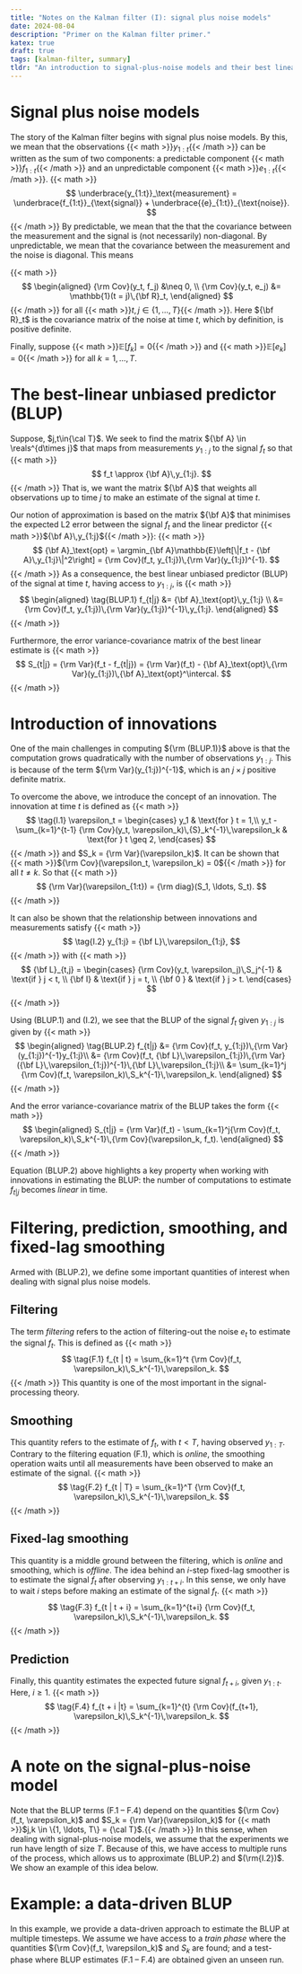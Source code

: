 ```yaml
---
title: "Notes on the Kalman filter (I): signal plus noise models"
date: 2024-08-04
description: "Primer on the Kalman filter primer."
katex: true
draft: true
tags: [kalman-filter, summary]
tldr: "An introduction to signal-plus-noise models and their best linear estimates."
---
```


# Signal plus noise models
The story of the Kalman filter begins with signal plus noise models.
By this, we mean that the observations {{< math >}}$y_{1:t}${{< /math >}}
can be written as the sum of two components:
a predictable component
{{< math >}}$f_{1:t}${{< /math >}}
and an unpredictable component
{{< math >}}${e}_{1:t}${{< /math >}}.
{{< math >}}
$$
\underbrace{y_{1:t}}_\text{measurement} =
    \underbrace{f_{1:t}}_{\text{signal}} + 
    \underbrace{{e}_{1:t}}_{\text{noise}}.
$$
{{< /math >}}
By predictable, we mean that the that the covariance between the measurement and the signal is (not necessarily) non-diagonal.
By unpredictable, we mean that the covariance between the measurement and the noise is diagonal.
This means

{{< math >}}
$$
\begin{aligned}
    {\rm Cov}(y_t, f_j) &\neq 0, \\
    {\rm Cov}(y_t, e_j) &= \mathbb{1}(t = j)\,{\bf R}_t,
\end{aligned}
$$
{{< /math >}}
for all {{< math >}}$t,j \in \{ 1, \ldots, T\}${{< /math >}}.
Here ${\bf R}_t$ is the covariance matrix of the noise at time $t$, which
by definition, is positive definite.

Finally, suppose
{{< math >}}$\mathbb{E}[f_k] = 0${{< /math >}} and
{{< math >}}$\mathbb{E}[{e}_k] = 0${{< /math >}}
for all $k = 1, \ldots, T$.

# The best-linear unbiased predictor (BLUP)
Suppose, $j,t\in{\cal T}$.
We seek to find the matrix ${\bf A} \in \reals^{d\times j}$ that maps from measurements $y_{1:j}$
to the signal $f_t$ so that
{{< math >}}
$$
    f_t \approx {\bf A}\,y_{1:j}.
$$
{{< /math >}}
That is, we want the matrix ${\bf A}$ that weights all observations up to time $j$
to make an estimate of the signal at time $t$.

Our notion of approximation is based on the matrix ${\bf A}$ that
minimises the expected L2 error
between the signal $f_t$ and the linear predictor
{{< math >}}${\bf A}\,y_{1:j}${{< /math >}}:
{{< math >}}
$$
    {\bf A}_\text{opt}
    = \argmin_{\bf A}\mathbb{E}\left[\|f_t - {\bf A}\,y_{1:j}\|^2\right]
    = {\rm Cov}(f_t, y_{1:j})\,{\rm Var}(y_{1:j})^{-1}.
$$
{{< /math >}}
As a consequence, the best linear unbiased predictor (BLUP) of the signal at time $t$,
having access to $y_{1:j}$, is
{{< math >}}
$$
\begin{aligned}
\tag{BLUP.1}
    f_{t|j}
    &= {\bf A}_\text{opt}\,y_{1:j} \\
    &= {\rm Cov}(f_t, y_{1:j})\,{\rm Var}(y_{1:j})^{-1}\,y_{1:j}.
\end{aligned}
$$
{{< /math >}}

Furthermore,
the error variance-covariance matrix of the best linear estimate is
{{< math >}}
$$
    S_{t|j} = {\rm Var}(f_t - f_{t|j}) = {\rm Var}(f_t) - {\bf A}_\text{opt}\,{\rm Var}(y_{1:j})\,{\bf A}_\text{opt}^\intercal.
$$
{{< /math >}}


# Introduction of innovations
One of the main challenges in computing ${\rm (BLUP.1)}$ above is that the computation
grows quadratically with the number of observations $y_{1:j}$.
This is because of the term ${\rm Var}(y_{1:j})^{-1}$,
which is an $j\times j$ positive definite matrix.

To overcome the above, we introduce the concept of an innovation.
The innovation at time $t$ is defined as
{{< math >}}
$$
\tag{I.1}
    \varepsilon_t =
    \begin{cases}
        y_1 & \text{for } t = 1,\\
        y_t - \sum_{k=1}^{t-1} {\rm Cov}(y_t, \varepsilon_k)\,{S}_k^{-1}\,\varepsilon_k & \text{for } t \geq 2,
    \end{cases}
$$
{{< /math >}}
and $S_k = {\rm Var}(\varepsilon_k)$.
It can be shown that {{< math >}}${\rm Cov}(\varepsilon_t, \varepsilon_k) = 0${{< /math >}} for all $t \neq k$.
So that
{{< math >}}
$$
    {\rm Var}(\varepsilon_{1:t}) = {\rm diag}(S_1, \ldots, S_t).
$$
{{< /math >}}

It can also be shown that the relationship between innovations and measurements satisfy
{{< math >}}
$$
\tag{I.2}
    y_{1:j} = {\bf L}\,\varepsilon_{1:j},
$$
{{< /math >}}
with
{{< math >}}
$$
    {\bf L}_{t,j} =
    \begin{cases}
    {\rm Cov}(y_t, \varepsilon_j)\,S_j^{-1} & \text{if } j < t, \\
    {\bf I} & \text{if } j = t, \\
    {\bf 0 } & \text{if } j > t.
    \end{cases}
$$
{{< /math >}}

Using $(\text{BLUP.1})$ and $(\text{I.2})$, we see that the BLUP of the signal $f_t$ given $y_{1:j}$
is given by
{{< math >}}
$$
\begin{aligned}
\tag{BLUP.2}
    f_{t|j}
    &= {\rm Cov}(f_t, y_{1:j})\,{\rm Var}(y_{1:j})^{-1}y_{1:j}\\
    &= {\rm Cov}(f_t, {\bf L}\,\varepsilon_{1:j})\,{\rm Var}({\bf L}\,\varepsilon_{1:j})^{-1}\,{\bf L}\,\varepsilon_{1:j}\\
    &= \sum_{k=1}^j {\rm Cov}(f_t, \varepsilon_k)\,S_k^{-1}\,\varepsilon_k.
\end{aligned}
$$
{{< /math >}}

And the error variance-covariance matrix of the BLUP takes the form
{{< math >}}
$$
\begin{aligned}
    S_{t|j} = {\rm Var}(f_t) - \sum_{k=1}^j{\rm Cov}(f_t, \varepsilon_k)\,S_k^{-1}\,{\rm Cov}(\varepsilon_k, f_t).
\end{aligned}
$$
{{< /math >}}

Equation $(\text{BLUP.2})$ above highlights a key property when working with innovations in estimating the BLUP:
the number of computations to estimate $f_{t|j}$ becomes *linear* in time.

# Filtering, prediction, smoothing, and fixed-lag smoothing
Armed with $(\text{BLUP.2})$, we define some important quantities of interest when dealing with signal plus noise models.

## Filtering
The term *filtering* refers to the action of filtering-out the noise $e_t$ to estimate the signal $f_t$.
This is defined as
{{< math >}}
$$
\tag{F.1}
    f_{t | t} = \sum_{k=1}^t {\rm Cov}(f_t, \varepsilon_k)\,S_k^{-1}\,\varepsilon_k.
$$
{{< /math >}}
This quantity is one of the most important in the signal-processing theory.


## Smoothing
This quantity refers to the estimate of $f_t$, with $t < T$, having observed $y_{1:T}$.
Contrary to the filtering equation $(\text{F.1})$, which is *online*, the smoothing operation
waits until all measurements have been observed to make an estimate of the signal.
{{< math >}}
$$
\tag{F.2}
    f_{t | T} = \sum_{k=1}^T {\rm Cov}(f_t, \varepsilon_k)\,S_k^{-1}\,\varepsilon_k.
$$
{{< /math >}}


## Fixed-lag smoothing
This quantity is a middle ground between the filtering, which is *online* and smoothing, which is *offline*.
The idea behind an $i$-step fixed-lag smoother is to estimate the signal $f_t$ after observing $y_{1:t+i}$.
In this sense, we only have to wait $i$ steps before making an estimate of the signal $f_t$.
{{< math >}}
$$
\tag{F.3}
    f_{t | t + i} = \sum_{k=1}^{t+i} {\rm Cov}(f_t, \varepsilon_k)\,S_k^{-1}\,\varepsilon_k.
$$
{{< /math >}}


## Prediction
Finally, this quantity estimates the expected future signal $f_{t+i}$, given $y_{1:t}$.
Here, $i \geq 1.$
{{< math >}}
$$
\tag{F.4}
    f_{t + i |t} = \sum_{k=1}^{t} {\rm Cov}(f_{t+1}, \varepsilon_k)\,S_k^{-1}\,\varepsilon_k.
$$ 
{{< /math >}}

# A note on the signal-plus-noise model
Note that the BLUP terms $(\text{F.1 -- F.4})$ depend on the quantities
${\rm Cov}(f_t, \varepsilon_k)$ and
$S_k = {\rm Var}(\varepsilon_k)$
for {{< math >}}$j,k \in \{1, \ldots, T\} = {\cal T}$.{{< /math >}}
In this sense, when dealing with signal-plus-noise models,
we assume that the experiments we run have length of size $T$.
Because of this, we have access to multiple runs of the process,
which allows us to approximate $(\text{BLUP.2})$ and $(\rm{I.2})$.
We show an example of this idea below.

# Example: a data-driven BLUP
In this example, we provide a data-driven approach to estimate the BLUP at multiple timesteps.
We assume we have access to a *train phase* where the quantities
${\rm Cov}(f_t, \varepsilon_k)$ and $S_k$ are found;
and a test-phase where BLUP estimates
$(\text{F.1 -- F.4})$
are obtained given an unseen run.